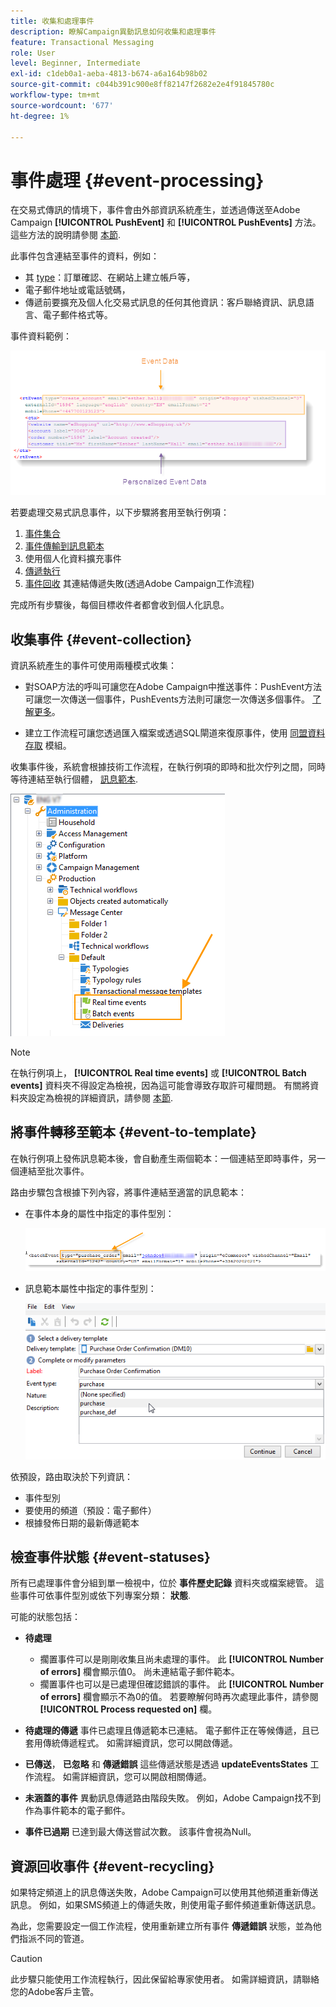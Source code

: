 ```yaml
---
title: 收集和處理事件
description: 瞭解Campaign異動訊息如何收集和處理事件
feature: Transactional Messaging
role: User
level: Beginner, Intermediate
exl-id: c1deb0a1-aeba-4813-b674-a6a164b98b02
source-git-commit: c044b391c900e8ff82147f2682e2e4f91845780c
workflow-type: tm+mt
source-wordcount: '677'
ht-degree: 1%

---
```


# 事件處理 {#event-processing}

在交易式傳訊的情境下，事件會由外部資訊系統產生，並透過傳送至Adobe Campaign **[!UICONTROL PushEvent]** 和 **[!UICONTROL PushEvents]** 方法。 這些方法的說明請參閱 [本節](event-description.md).

此事件包含連結至事件的資料，例如：

* 其 [type](transactional.md#create-event-types)：訂單確認、在網站上建立帳戶等，
* 電子郵件地址或電話號碼，
* 傳遞前要擴充及個人化交易式訊息的任何其他資訊：客戶聯絡資訊、訊息語言、電子郵件格式等。

事件資料範例：

![](assets/mc-event-request.png)

若要處理交易式訊息事件，以下步驟將套用至執行例項：

1. [事件集合](#event-collection)
1. [事件傳輸到訊息範本](#routing-towards-a-template)
1. 使用個人化資料擴充事件
1. [傳遞執行](delivery-execution.md)
1. [事件回收](#event-recycling) 其連結傳遞失敗(透過Adobe Campaign工作流程)

完成所有步驟後，每個目標收件者都會收到個人化訊息。

## 收集事件 {#event-collection}

資訊系統產生的事件可使用兩種模式收集：

* 對SOAP方法的呼叫可讓您在Adobe Campaign中推送事件：PushEvent方法可讓您一次傳送一個事件，PushEvents方法則可讓您一次傳送多個事件。 [了解更多](event-description.md)。

* 建立工作流程可讓您透過匯入檔案或透過SQL閘道來復原事件，使用 [同盟資料存取](../connect/fda.md) 模組。

收集事件後，系統會根據技術工作流程，在執行例項的即時和批次佇列之間，同時等待連結至執行個體， [訊息範本](transactional-template.md).

![](assets/mc-event-queues.png)

>[!NOTE]
>
>在執行例項上， **[!UICONTROL Real time events]** 或 **[!UICONTROL Batch events]** 資料夾不得設定為檢視，因為這可能會導致存取許可權問題。 有關將資料夾設定為檢視的詳細資訊，請參閱 [本節](../audiences/folders-and-views.md#turn-a-folder-to-a-view).

## 將事件轉移至範本 {#event-to-template}

在執行例項上發佈訊息範本後，會自動產生兩個範本：一個連結至即時事件，另一個連結至批次事件。

路由步驟包含根據下列內容，將事件連結至適當的訊息範本：

* 在事件本身的屬性中指定的事件型別：

   ![](assets/event-type-sample.png)

* 訊息範本屬性中指定的事件型別：

   ![](assets/event-type-select.png)

依預設，路由取決於下列資訊：

* 事件型別
* 要使用的頻道（預設：電子郵件）
* 根據發佈日期的最新傳遞範本

## 檢查事件狀態 {#event-statuses}

所有已處理事件會分組到單一檢視中，位於 **事件歷史記錄** 資料夾或檔案總管。 這些事件可依事件型別或依下列專案分類： **狀態**.

可能的狀態包括：

* **待處理**

   * 擱置事件可以是剛剛收集且尚未處理的事件。 此 **[!UICONTROL Number of errors]** 欄會顯示值0。 尚未連結電子郵件範本。
   * 擱置事件也可以是已處理但確認錯誤的事件。 此 **[!UICONTROL Number of errors]** 欄會顯示不為0的值。 若要瞭解何時再次處理此事件，請參閱 **[!UICONTROL Process requested on]** 欄。

* **待處理的傳遞**
事件已處理且傳遞範本已連結。 電子郵件正在等候傳遞，且已套用傳統傳遞程式。 如需詳細資訊，您可以開啟傳遞。
* **已傳送**， **已忽略** 和 **傳遞錯誤**
這些傳遞狀態是透過 
**updateEventsStates** 工作流程。 如需詳細資訊，您可以開啟相關傳遞。
* **未涵蓋的事件**
異動訊息傳遞路由階段失敗。 例如，Adobe Campaign找不到作為事件範本的電子郵件。
* **事件已過期**
已達到最大傳送嘗試次數。 該事件會視為Null。

## 資源回收事件 {#event-recycling}

如果特定頻道上的訊息傳送失敗，Adobe Campaign可以使用其他頻道重新傳送訊息。 例如，如果SMS頻道上的傳遞失敗，則使用電子郵件頻道重新傳送訊息。

為此，您需要設定一個工作流程，使用重新建立所有事件 **傳遞錯誤** 狀態，並為他們指派不同的管道。

>[!CAUTION]
>
>此步驟只能使用工作流程執行，因此保留給專家使用者。 如需詳細資訊，請聯絡您的Adobe客戶主管。
